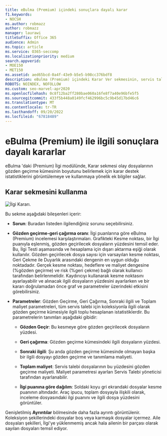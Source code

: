 ```yaml
---
title: eBulma (Premium) içindeki sonuçlara dayalı karar
f1.keywords:
- NOCSH
ms.author: robmazz
author: robmazz
manager: laurawi
titleSuffix: Office 365
audience: Admin
ms.topic: article
ms.service: O365-seccomp
ms.localizationpriority: medium
search.appverid:
- MOE150
- MET150
ms.assetid: aed65bcd-0a4f-43e9-b5e5-b98cc376bdf8
description: eBulma (Premium) içindeki Karar Ver sekmesinin, servis talebi dosyalarının gözden geçirme kümesinin doğru boyutunu belirlemenize yardımcı olabilecek verileri nasıl sağladığını öğrenin.
ROBOTS: NOINDEX, NOFOLLOW
ms.custom: seo-marvel-apr2020
ms.openlocfilehash: 0c8f12ba2ff280bae060a16fe8f7a40e96bfe5f5
ms.sourcegitcommit: 433f5b448a0149fcf462996bc5c9b45d17bd46c6
ms.translationtype: MT
ms.contentlocale: tr-TR
ms.lasthandoff: 09/20/2022
ms.locfileid: "67818489"
---
```

# <a name="decisions-based-on-relevance-results-in-ediscovery-premium"></a>eBulma (Premium) ile ilgili sonuçlara dayalı kararlar
  
eBulma 'daki (Premium) İlgi modülünde, Karar sekmesi olay dosyalarının gözden geçirme kümesinin boyutunu belirlemek için karar destek istatistiklerini görüntülemeye ve kullanmaya yönelik ek bilgiler sağlar.
  
## <a name="using-the-decide-tab"></a>Karar sekmesini kullanma

![İlgi Kararı.](../media/f32fed89-f3b5-404a-90c7-ea25d2eb58a9.png)
  
Bu sekme aşağıdaki bileşenleri içerir:
  
- **Sorun**: Buradan listeden ilgilendiğiniz sorunu seçebilirsiniz.

- **Gözden geçirme-geri çağırma oranı**: İlgi puanlarına göre eBulma (Premium) incelemesi karşılaştırmaları. Grafikteki Kesme noktası, bir İlgi puanıyla eşlenmiş, gözden geçirilecek dosyaların yüzdesini temsil eder. Bu, İlgi Testi aşamasında ve hesaplama için dışarı aktarma eşiği olarak kullanılır. Gözden geçirilecek dosya sayısı için varsayılan kesme noktası, Geri Çekme ile Duyarlık arasındaki dengenin en uygun olduğu noktadadır. Gerçek kesme noktası, hedeflere ve maliyet dengesine (%gözden geçirme) ve risk (%geri çekme) bağlı olarak kullanıcı tarafından belirlenmelidir. Kaydırıcıyı kullanarak kesme noktasını ayarlayabilir ve alınacak ilgili dosyaların yüzdesini ayarlarken ve bir kararı doğrulamadan önce graf ve parametreler üzerindeki etkisini görebilirsiniz.

- **Parametreler**: Gözden Geçirme, Geri Çağırma, Sonraki ilgili ve Toplam maliyet parametreleri, tüm servis talebi için koleksiyonla ilgili olarak gözden geçirme kümesiyle ilgili toplu hesaplanan istatistiklerdir. Bu parametrelerin tanımları aşağıdaki gibidir:

  - **Gözden Geçir**: Bu kesmeye göre gözden geçirilecek dosyaların yüzdesi.

  - **Geri çağırma**: Gözden geçirme kümesindeki ilgili dosyaların yüzdesi.

  - **Sonraki ilgili**: Şu anda gözden geçirme kümesinde olmayan başka bir ilgili dosyayı gözden geçirme ve tanımlama maliyeti.

  - **Toplam maliyet**: Servis talebi dosyalarının bu yüzdesini gözden geçirme maliyeti. Maliyet parametresi ayarları Servis Talebi yöneticisi tarafından ayarlanabilir.

  - **İlgi puanına göre dağılım**: Soldaki koyu gri ekrandaki dosyalar kesme puanının altındadır. Araç ipucu, toplam dosyayla ilişkili olarak, inceleme dosyasındaki ilgi puanını ve ilgili dosya yüzdesini görüntüler.

Genişletilmiş **Ayrıntılar** bölmesinde daha fazla ayrıntı görüntülenir. Koleksiyon şekillerindeki dosyalar boş veya karmaşık dosyalar içermez. Aile dosyaları şekilleri, İlgi'ye yüklenmemiş ancak hala ailenin bir parçası olarak sayılan dosyaları temsil ediyor.

